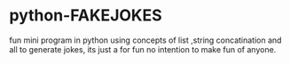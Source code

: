 # python-FAKEJOKES
fun mini program in python using concepts of list ,string concatination and all to generate jokes, its just a for fun no intention to make fun of anyone.
